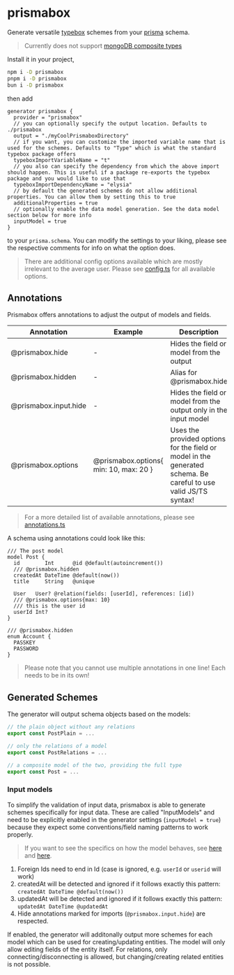 # prismabox
Generate versatile [typebox](https://github.com/sinclairzx81/typebox) schemes from your [prisma](https://github.com/prisma) schema.

> Currently does not support [mongoDB composite types](https://www.prisma.io/docs/orm/prisma-schema/data-model/models#defining-composite-types)

Install it in your project,
```bash
npm i -D prismabox
pnpm i -D prismabox
bun i -D prismabox
```

 then add
```prisma
generator prismabox {
  provider = "prismabox"
  // you can optionally specify the output location. Defaults to ./prismabox
  output = "./myCoolPrismaboxDirectory"
  // if you want, you can customize the imported variable name that is used for the schemes. Defaults to "Type" which is what the standard typebox package offers
  typeboxImportVariableName = "t"
  // you also can specify the dependency from which the above import should happen. This is useful if a package re-exports the typebox package and you would like to use that
  typeboxImportDependencyName = "elysia"
  // by default the generated schemes do not allow additional properties. You can allow them by setting this to true
  additionalProperties = true
  // optionally enable the data model generation. See the data model section below for more info
  inputModel = true
}
```
to your `prisma.schema`. You can modify the settings to your liking, please see the respective comments for info on what the option does.
> There are additional config options available which are mostly irrelevant to the average user. Please see [config.ts](src\config.ts) for all available options.

## Annotations
Prismabox offers annotations to adjust the output of models and fields.

| Annotation | Example | Description |
---|---|---
| @prismabox.hide | - | Hides the field or model from the output |
| @prismabox.hidden | - | Alias for @prismabox.hide |
| @prismabox.input.hide | - | Hides the field or model from the output only in the input model |
| @prismabox.options | @prismabox.options{ min: 10, max: 20 } | Uses the provided options for the field or model in the generated schema. Be careful to use valid JS/TS syntax! |
> For a more detailed list of available annotations, please see [annotations.ts](src/annotations/annotations.ts)

A schema using annotations could look like this:
```prisma
/// The post model
model Post {
  id        Int      @id @default(autoincrement())
  /// @prismabox.hidden
  createdAt DateTime @default(now())
  title     String   @unique

  User   User? @relation(fields: [userId], references: [id])
  /// @prismabox.options{max: 10}
  /// this is the user id
  userId Int?
}

/// @prismabox.hidden
enum Account {
  PASSKEY
  PASSWORD
}

```
> Please note that you cannot use multiple annotations in one line! Each needs to be in its own!
## Generated Schemes
The generator will output schema objects based on the models:
```ts
// the plain object without any relations
export const PostPlain = ...

// only the relations of a model
export const PostRelations = ...

// a composite model of the two, providing the full type
export const Post = ...

```

### Input models
To simplify the validation of input data, prismabox is able to generate schemes specifically for input data.
These are called "InputModels" and need to be explicitly enabled in the generator settings (`inputModel = true`) because they expect some conventions/field naming patterns to work properly.
> If you want to see the specifics on how the model behaves, see [here](src/generators/relations.ts) and [here](src/generators/plain.ts).

1. Foreign Ids need to end in Id (case is ignored, e.g. `userId` or `userid` will work)
2. createdAt will be detected and ignored if it follows exactly this pattern: `createdAt DateTime @default(now())`
3. updatedAt will be detected and ignored if it follows exactly this pattern: `updatedAt DateTime @updatedAt`
4. Hide annotations marked for imports (`@prismabox.input.hide`) are respected.

If enabled, the generator will additonally output more schemes for each model which can be used for creating/updating entities. The model will only allow editing fields of the entity itself. For relations, only connecting/disconnecting is allowed, but changing/creating related entities is not possible.
